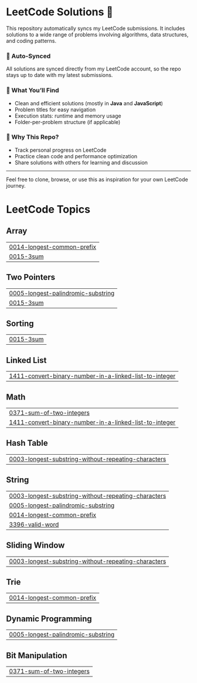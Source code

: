 # LeetCode Solutions 🚀

This repository automatically syncs my LeetCode submissions. It includes solutions to a wide range of problems involving algorithms, data structures, and coding patterns.

### 🔄 Auto-Synced
All solutions are synced directly from my LeetCode account, so the repo stays up to date with my latest submissions.

### 📂 What You’ll Find
- Clean and efficient solutions (mostly in **Java** and **JavaScript**)
- Problem titles for easy navigation
- Execution stats: runtime and memory usage
- Folder-per-problem structure (if applicable)

### 🧠 Why This Repo?
- Track personal progress on LeetCode
- Practice clean code and performance optimization
- Share solutions with others for learning and discussion

---

Feel free to clone, browse, or use this as inspiration for your own LeetCode journey.

<!---LeetCode Topics Start-->
# LeetCode Topics
## Array
|  |
| ------- |
| [0014-longest-common-prefix](https://github.com/adarshupadhyay21/LeetCode/tree/master/0014-longest-common-prefix) |
| [0015-3sum](https://github.com/adarshupadhyay21/LeetCode/tree/master/0015-3sum) |
## Two Pointers
|  |
| ------- |
| [0005-longest-palindromic-substring](https://github.com/adarshupadhyay21/LeetCode/tree/master/0005-longest-palindromic-substring) |
| [0015-3sum](https://github.com/adarshupadhyay21/LeetCode/tree/master/0015-3sum) |
## Sorting
|  |
| ------- |
| [0015-3sum](https://github.com/adarshupadhyay21/LeetCode/tree/master/0015-3sum) |
## Linked List
|  |
| ------- |
| [1411-convert-binary-number-in-a-linked-list-to-integer](https://github.com/adarshupadhyay21/LeetCode/tree/master/1411-convert-binary-number-in-a-linked-list-to-integer) |
## Math
|  |
| ------- |
| [0371-sum-of-two-integers](https://github.com/adarshupadhyay21/LeetCode/tree/master/0371-sum-of-two-integers) |
| [1411-convert-binary-number-in-a-linked-list-to-integer](https://github.com/adarshupadhyay21/LeetCode/tree/master/1411-convert-binary-number-in-a-linked-list-to-integer) |
## Hash Table
|  |
| ------- |
| [0003-longest-substring-without-repeating-characters](https://github.com/adarshupadhyay21/LeetCode/tree/master/0003-longest-substring-without-repeating-characters) |
## String
|  |
| ------- |
| [0003-longest-substring-without-repeating-characters](https://github.com/adarshupadhyay21/LeetCode/tree/master/0003-longest-substring-without-repeating-characters) |
| [0005-longest-palindromic-substring](https://github.com/adarshupadhyay21/LeetCode/tree/master/0005-longest-palindromic-substring) |
| [0014-longest-common-prefix](https://github.com/adarshupadhyay21/LeetCode/tree/master/0014-longest-common-prefix) |
| [3396-valid-word](https://github.com/adarshupadhyay21/LeetCode/tree/master/3396-valid-word) |
## Sliding Window
|  |
| ------- |
| [0003-longest-substring-without-repeating-characters](https://github.com/adarshupadhyay21/LeetCode/tree/master/0003-longest-substring-without-repeating-characters) |
## Trie
|  |
| ------- |
| [0014-longest-common-prefix](https://github.com/adarshupadhyay21/LeetCode/tree/master/0014-longest-common-prefix) |
## Dynamic Programming
|  |
| ------- |
| [0005-longest-palindromic-substring](https://github.com/adarshupadhyay21/LeetCode/tree/master/0005-longest-palindromic-substring) |
## Bit Manipulation
|  |
| ------- |
| [0371-sum-of-two-integers](https://github.com/adarshupadhyay21/LeetCode/tree/master/0371-sum-of-two-integers) |
<!---LeetCode Topics End-->
